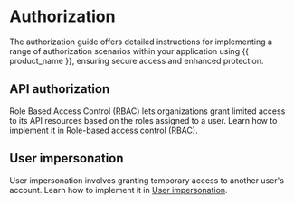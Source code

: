 # Authorization

The authorization guide offers detailed instructions for implementing a range of authorization scenarios within your application using {{ product_name }}, ensuring secure access and enhanced protection.

## API authorization

Role Based Access Control (RBAC) lets organizations grant limited access to its API resources based on the roles assigned to a user. Learn how to implement it in [Role-based access control (RBAC)]({{base_path}}/guides/authorization/api-authorization/api-authorization/).

## User impersonation

User impersonation involves granting temporary access to another user's account. Learn how to implement it in [User impersonation]({{base_path}}/guides/authorization/impersonation/user-impersonation/).